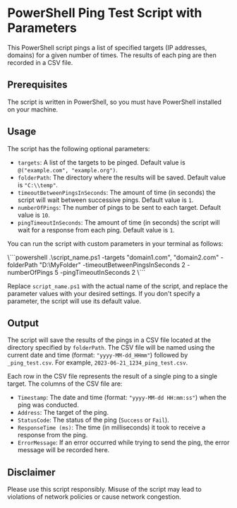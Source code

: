 # PowerShell Ping Test Script with Parameters

This PowerShell script pings a list of specified targets (IP addresses, domains) for a given number of times. The results of each ping are then recorded in a CSV file.

## Prerequisites

The script is written in PowerShell, so you must have PowerShell installed on your machine.

## Usage

The script has the following optional parameters:

- `targets`: A list of the targets to be pinged. Default value is `@("example.com", "example.org")`.
- `folderPath`: The directory where the results will be saved. Default value is `"C:\\temp"`.
- `timeoutBetweenPingsInSeconds`: The amount of time (in seconds) the script will wait between successive pings. Default value is `1`.
- `numberOfPings`: The number of pings to be sent to each target. Default value is `10`.
- `pingTimeoutInSeconds`: The amount of time (in seconds) the script will wait for a response from each ping. Default value is `1`.

You can run the script with custom parameters in your terminal as follows:

\\\```powershell
.\\script_name.ps1 -targets "domain1.com", "domain2.com" -folderPath "D:\\MyFolder" -timeoutBetweenPingsInSeconds 2 -numberOfPings 5 -pingTimeoutInSeconds 2
\\\```

Replace `script_name.ps1` with the actual name of the script, and replace the parameter values with your desired settings. If you don't specify a parameter, the script will use its default value.

## Output

The script will save the results of the pings in a CSV file located at the directory specified by `folderPath`. The CSV file will be named using the current date and time (format: `"yyyy-MM-dd_HHmm"`) followed by `_ping_test.csv`. For example, `2023-06-21_1234_ping_test.csv`.

Each row in the CSV file represents the result of a single ping to a single target. The columns of the CSV file are:

- `Timestamp`: The date and time (format: `"yyyy-MM-dd HH:mm:ss"`) when the ping was conducted.
- `Address`: The target of the ping.
- `StatusCode`: The status of the ping (`Success` or `Fail`).
- `ResponseTime (ms)`: The time (in milliseconds) it took to receive a response from the ping.
- `ErrorMessage`: If an error occurred while trying to send the ping, the error message will be recorded here.

## Disclaimer

Please use this script responsibly. Misuse of the script may lead to violations of network policies or cause network congestion.
